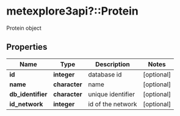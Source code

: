 # metexplore3api?::Protein

Protein object

## Properties
Name | Type | Description | Notes
------------ | ------------- | ------------- | -------------
**id** | **integer** | database id | [optional] 
**name** | **character** | name | [optional] 
**db_identifier** | **character** | unique identifier | [optional] 
**id_network** | **integer** | id of the network | [optional] 


